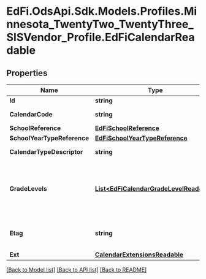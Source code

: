 # EdFi.OdsApi.Sdk.Models.Profiles.Minnesota_TwentyTwo_TwentyThree_SISVendor_Profile.EdFiCalendarReadable
## Properties

Name | Type | Description | Notes
------------ | ------------- | ------------- | -------------
**Id** | **string** |  | [optional] 
**CalendarCode** | **string** | The identifier for the Calendar. | 
**SchoolReference** | [**EdFiSchoolReference**](EdFiSchoolReference.md) |  | 
**SchoolYearTypeReference** | [**EdFiSchoolYearTypeReference**](EdFiSchoolYearTypeReference.md) |  | 
**CalendarTypeDescriptor** | **string** | Indicates the type of Calendar. | 
**GradeLevels** | [**List&lt;EdFiCalendarGradeLevelReadable&gt;**](EdFiCalendarGradeLevelReadable.md) | An unordered collection of calendarGradeLevels. Indicates the GradeLevel associated with the Calendar. | [optional] 
**Etag** | **string** | A unique system-generated value that identifies the version of the resource. | [optional] 
**Ext** | [**CalendarExtensionsReadable**](CalendarExtensionsReadable.md) |  | [optional] 

[[Back to Model list]](../README.md#documentation-for-models) [[Back to API list]](../README.md#documentation-for-api-endpoints) [[Back to README]](../README.md)

